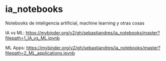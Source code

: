 # ia_notebooks
Notebooks de inteligencia artificial, machine learning y otras cosas

IA vs ML: https://mybinder.org/v2/gh/sebastiandres/ia_notebooks/master?filepath=1_IA_vs_ML.ipynb

ML Apps: https://mybinder.org/v2/gh/sebastiandres/ia_notebooks/master?filepath=2_ML_applications.ipynb
